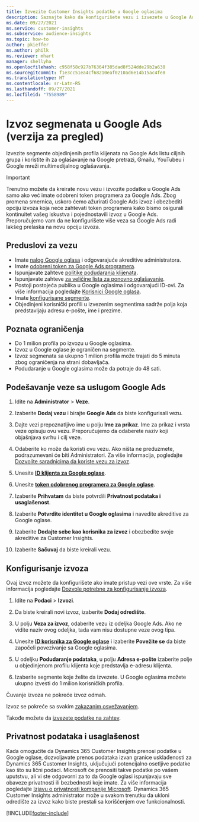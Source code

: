 ```yaml
---
title: Izvezite Customer Insights podatke u Google oglasima
description: Saznajte kako da konfigurišete vezu i izvezete u Google Ads.
ms.date: 09/27/2021
ms.service: customer-insights
ms.subservice: audience-insights
ms.topic: how-to
author: pkieffer
ms.author: philk
ms.reviewer: mhart
manager: shellyha
ms.openlocfilehash: c958f58c927b76364f305dad8f524dde29b2a638
ms.sourcegitcommit: f1e3cc51ea4cf68210eaf0210ad6e14b15ac4fe8
ms.translationtype: HT
ms.contentlocale: sr-Latn-RS
ms.lasthandoff: 09/27/2021
ms.locfileid: "7558989"
---
```

# <a name="export-segments-to-google-ads-preview"></a>Izvoz segmenata u Google Ads (verzija za pregled)

Izvezite segmente objedinjenih profila klijenata na Google Ads listu ciljnih grupa i koristite ih za oglašavanje na Google pretrazi, Gmailu, YouTubeu i Google mreži multimedijalnog oglašavanja. 

> [!IMPORTANT]
> Trenutno možete da kreirate novu vezu i izvozite podatke u Google Ads samo ako već imate odobreni token programera za Google Ads. Zbog promena smernica, uskoro ćemo ažurirati Google Ads izvoz i obezbediti opciju izvoza koja neće zahtevati token programera kako bismo osigurali kontinuitet vašeg iskustva i pojednostavili izvoz u Google Ads. Preporučujemo vam da ne konfigurišete više veza sa Google Ads radi lakšeg prelaska na novu opciju izvoza.

## <a name="prerequisites-for-connection"></a>Preduslovi za vezu

-   Imate [nalog Google oglasa](https://ads.google.com/) i odgovarajuće akreditive administratora.
-   Imate [odobreni token za Google Ads programera](https://developers.google.com/google-ads/api/docs/first-call/dev-token). 
-   Ispunjavate zahteve [politike podudaranja klijenata](https://support.google.com/adspolicy/answer/6299717).
-   Ispunjavate zahteve [za veličine lista za ponovno oglašavanje](https://support.google.com/google-ads/answer/7558048).
-   Postoji postojeća publika u Google oglasima i odgovarajući ID-ovi. Za više informacija pogledajte [Korisnici Google oglasa](https://support.google.com/google-ads/answer/7558048?hl=en#:~:text=Audience%20lists%20is%20a%20section,Display%20Network%20through%20remarketing%20campaigns.).
-   Imate [konfigurisane segmente](segments.md).
-   Objedinjeni korisnički profili u izvezenim segmentima sadrže polja koja predstavljaju adresu e-pošte, ime i prezime.

## <a name="known-limitations"></a>Poznata ograničenja

- Do 1 milion profila po izvozu u Google oglasima.
- Izvoz u Google oglase je ograničen na segmente.
- Izvoz segmenata sa ukupno 1 milion profila može trajati do 5 minuta zbog ograničenja na strani dobavljača. 
- Podudaranje u Google oglasima može da potraje do 48 sati.

## <a name="set-up-connection-to-google-ads"></a>Podešavanje veze sa uslugom Google Ads

1. Idite na **Administrator** > **Veze**.

1. Izaberite **Dodaj vezu** i birajte **Google Ads** da biste konfigurisali vezu.

1. Dajte vezi prepoznatljivo ime u polju **Ime za prikaz**. Ime za prikaz i vrsta veze opisuju ovu vezu. Preporučujemo da odaberete naziv koji objašnjava svrhu i cilj veze.

1. Odaberite ko može da koristi ovu vezu. Ako ništa ne preduzmete, podrazumevani će biti Administratori. Za više informacija, pogledajte [Dozvolite saradnicima da koriste vezu za izvoz](connections.md#allow-contributors-to-use-a-connection-for-exports).

1. Unesite **[ID klijenta za Google oglase](https://support.google.com/google-ads/answer/1704344)**.

1. Unesite **[token odobrenog programera za Google oglase](https://developers.google.com/google-ads/api/docs/first-call/dev-token)**.

1. Izaberite **Prihvatam** da biste potvrdili **Privatnost podataka i usaglašenost**.

1. Izaberite **Potvrdite identitet u Google oglasima** i navedite akreditive za Google oglase.

1. Izaberite **Dodajte sebe kao korisnika za izvoz** i obezbedite svoje akreditive za Customer Insights.

1. Izaberite **Sačuvaj** da biste kreirali vezu. 

## <a name="configure-an-export"></a>Konfigurisanje izvoza

Ovaj izvoz možete da konfigurišete ako imate pristup vezi ove vrste. Za više informacija pogledajte [Dozvole potrebne za konfigurisanje izvoza](export-destinations.md#set-up-a-new-export).

1. Idite na **Podaci** > **Izvozi**.

1. Da biste kreirali novi izvoz, izaberite **Dodaj odredište**.

1. U polju **Veza za izvoz**, odaberite vezu iz odeljka Google Ads. Ako ne vidite naziv ovog odeljka, tada vam nisu dostupne veze ovog tipa.

1. Unesite **[ID korisnika za Google oglase](https://support.google.com/google-ads/answer/7558048?hl=en#:~:text=Audience%20lists%20is%20a%20section,Display%20Network%20through%20remarketing%20campaigns.)** i izaberite **Povežite se** da biste započeli povezivanje sa Google oglasima.

1. U odeljku **Podudaranje podataka**, u polju **Adresa e-pošte** izaberite polje u objedinjenom profilu klijenta koje predstavlja e-adresu klijenta.

1. Izaberite segmente koje želite da izvezete. U Google oglasima možete ukupno izvesti do 1 milion korisničkih profila.

Čuvanje izvoza ne pokreće izvoz odmah.

Izvoz se pokreće sa svakim [zakazanim osvežavanjem](system.md#schedule-tab). 

Takođe možete da [izvezete podatke na zahtev](export-destinations.md#run-exports-on-demand). 

## <a name="data-privacy-and-compliance"></a>Privatnost podataka i usaglašenost

Kada omogućite da Dynamics 365 Customer Insights prenosi podatke u Google oglase, dozvoljavate prenos podataka izvan granice usklađenosti za Dynamics 365 Customer Insights, uključujući potencijalno osetljive podatke kao što su lični podaci. Microsoft će prenositi takve podatke po vašem uputstvu, ali vi ste odgovorni za to da Google oglasi ispunjavaju sve obaveze privatnosti ili bezbednosti koje imate. Za više informacija pogledajte [Izjavu o privatnosti kompanije Microsoft](https://go.microsoft.com/fwlink/?linkid=396732).
Dynamics 365 Customer Insights administrator može u svakom trenutku da ukloni odredište za izvoz kako biste prestali sa korišćenjem ove funkcionalnosti.


[!INCLUDE[footer-include](../includes/footer-banner.md)]
